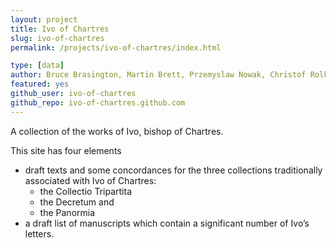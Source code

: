 ```yaml
---
layout: project
title: Ivo of Chartres
slug: ivo-of-chartres
permalink: /projects/ivo-of-chartres/index.html

type: [data]
author: Bruce Brasington, Martin Brett, Przemyslaw Nowak, Christof Rolker
featured: yes
github_user: ivo-of-chartres
github_repo: ivo-of-chartres.github.com
---
```


A collection of the works of Ivo, bishop of Chartres.

This site has four elements

* draft texts and some concordances for the three collections traditionally
associated with Ivo of Chartres:
  * the Collectio Tripartita
  * the Decretum and
  * the Panormia
* a draft list of manuscripts which contain a significant number of Ivo’s
  letters.
